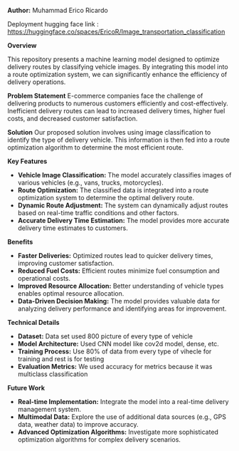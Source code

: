 
**Author:** Muhammad Erico Ricardo

Deployment hugging face link : https://huggingface.co/spaces/EricoR/Image_transportation_classification

**Overview**

This repository presents a machine learning model designed to optimize delivery routes by classifying vehicle images. By integrating this model into a route optimization system, we can significantly enhance the efficiency of delivery operations.

**Problem Statement**
E-commerce companies face the challenge of delivering products to numerous customers efficiently and cost-effectively. Inefficient delivery routes can lead to increased delivery times, higher fuel costs, and decreased customer satisfaction.

**Solution**
Our proposed solution involves using image classification to identify the type of delivery vehicle. This information is then fed into a route optimization algorithm to determine the most efficient route.

**Key Features**

* **Vehicle Image Classification:** The model accurately classifies images of various vehicles (e.g., vans, trucks, motorcycles).
* **Route Optimization:** The classified data is integrated into a route optimization system to determine the optimal delivery route.
* **Dynamic Route Adjustment:** The system can dynamically adjust routes based on real-time traffic conditions and other factors.
* **Accurate Delivery Time Estimation:** The model provides more accurate delivery time estimates to customers.

**Benefits**

* **Faster Deliveries:** Optimized routes lead to quicker delivery times, improving customer satisfaction.
* **Reduced Fuel Costs:** Efficient routes minimize fuel consumption and operational costs.
* **Improved Resource Allocation:** Better understanding of vehicle types enables optimal resource allocation.
* **Data-Driven Decision Making:** The model provides valuable data for analyzing delivery performance and identifying areas for improvement.

**Technical Details**

* **Dataset:** Data set used 800 picture of every type of vehicle
* **Model Architecture:** Used CNN model like cov2d model, dense, etc.
* **Training Process:** Use 80% of data from every type of vihecle for training and rest is for testing
* **Evaluation Metrics:** We used accuracy for metrics because it was multiclass classification

**Future Work**

* **Real-time Implementation:** Integrate the model into a real-time delivery management system.
* **Multimodal Data:** Explore the use of additional data sources (e.g., GPS data, weather data) to improve accuracy.
* **Advanced Optimization Algorithms:** Investigate more sophisticated optimization algorithms for complex delivery scenarios.
